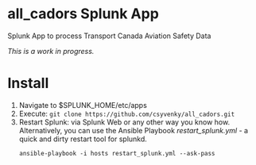 # all_cadors Splunk App
Splunk App to process Transport Canada Aviation Safety Data

*This is a work in progress.*

# Install
1. Navigate to $SPLUNK_HOME/etc/apps
2. Execute: `git clone https://github.com/csyvenky/all_cadors.git`
3. Restart Splunk: via Splunk Web or any other way you know how. Alternatively, you can use the Ansible Playbook 
*restart_splunk.yml* - a quick and dirty restart tool for splunkd.
    ```
    ansible-playbook -i hosts restart_splunk.yml --ask-pass
    ```